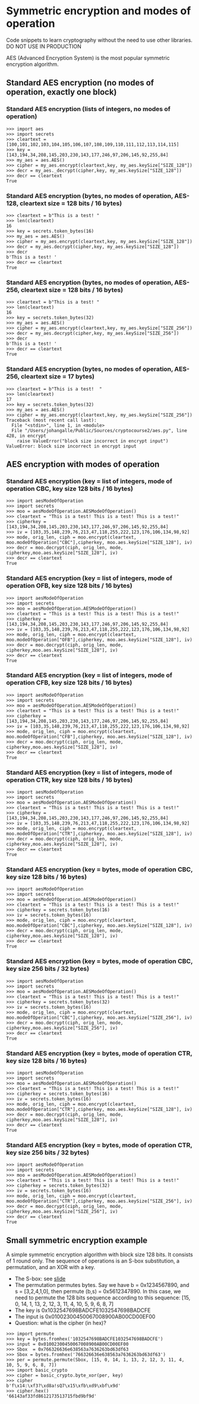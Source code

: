 # Symmetric encryption and modes of operation
Code snippets to learn cryptography without the need to use other libraries. DO NOT USE IN PRODUCTION

AES (Advanced Encryption System) is the most popular symmetric encryption algorithm.

## Standard AES encryption (no modes of operation, exactly one block)
### Standard AES encryption (lists of integers, no modes of operation)
```
>>> import aes
>>> import secrets
>>> cleartext = [100,101,102,103,104,105,106,107,108,109,110,111,112,113,114,115]
>>> key = [143,194,34,208,145,203,230,143,177,246,97,206,145,92,255,84]
>>> my_aes = aes.AES()
>>> cipher = my_aes.encrypt(cleartext,key, my_aes.keySize["SIZE_128"])
>>> decr = my_aes._decrypt(cipher,key, my_aes.keySize["SIZE_128"])
>>> decr == cleartext
True
```
### Standard AES encryption (bytes, no modes of operation, AES-128, cleartext size = 128 bits / 16 bytes)
```
>>> cleartext = b"This is a test! "
>>> len(cleartext)
16
>>> key = secrets.token_bytes(16)
>>> my_aes = aes.AES()
>>> cipher = my_aes.encrypt(cleartext,key, my_aes.keySize["SIZE_128"])
>>> decr = my_aes.decrypt(cipher,key, my_aes.keySize["SIZE_128"])
>>> decr
b'This is a test! '
>>> decr == cleartext
True
```
### Standard AES encryption (bytes, no modes of operation, AES-256, cleartext size = 128 bits / 16 bytes)
```
>>> cleartext = b"This is a test! "
>>> len(cleartext)
16
>>> key = secrets.token_bytes(32)
>>> my_aes = aes.AES()
>>> cipher = my_aes.encrypt(cleartext,key, my_aes.keySize["SIZE_256"])
>>> decr = my_aes.decrypt(cipher,key, my_aes.keySize["SIZE_256"])
>>> decr
b'This is a test! '
>>> decr == cleartext
True
```
### Standard AES encryption (bytes, no modes of operation, AES-256, cleartext size = 17 bytes)
```
>>> cleartext = b"This is a test!  "
>>> len(cleartext)
17
>>> key = secrets.token_bytes(32)
>>> my_aes = aes.AES()
>>> cipher = my_aes.encrypt(cleartext,key, my_aes.keySize["SIZE_256"])
Traceback (most recent call last):
  File "<stdin>", line 1, in <module>
  File "/Users/johangalle/Public/Sources/cryptocourse2/aes.py", line 428, in encrypt
    raise ValueError("block size incorrect in encrypt input")
ValueError: block size incorrect in encrypt input
```
## AES encryption with modes of operation
### Standard AES encryption (key = list of integers, mode of operation CBC, key size 128 bits / 16 bytes)
```
>>> import aesModeOfOperation
>>> import secrets
>>> moo = aesModeOfOperation.AESModeOfOperation()
>>> cleartext = "This is a test! This is a test! This is a test!"
>>> cipherkey = [143,194,34,208,145,203,230,143,177,246,97,206,145,92,255,84]
>>> iv = [103,35,148,239,76,213,47,118,255,222,123,176,106,134,98,92]
>>> mode, orig_len, ciph = moo.encrypt(cleartext, moo.modeOfOperation["CBC"],cipherkey, moo.aes.keySize["SIZE_128"], iv)
>>> decr = moo.decrypt(ciph, orig_len, mode, cipherkey,moo.aes.keySize["SIZE_128"], iv)
>>> decr == cleartext
True
```
### Standard AES encryption (key = list of integers, mode of operation OFB, key size 128 bits / 16 bytes)
```
>>> import aesModeOfOperation
>>> import secrets
>>> moo = aesModeOfOperation.AESModeOfOperation()
>>> cleartext = "This is a test! This is a test! This is a test!"
>>> cipherkey = [143,194,34,208,145,203,230,143,177,246,97,206,145,92,255,84]
>>> iv = [103,35,148,239,76,213,47,118,255,222,123,176,106,134,98,92]
>>> mode, orig_len, ciph = moo.encrypt(cleartext, moo.modeOfOperation["OFB"],cipherkey, moo.aes.keySize["SIZE_128"], iv)
>>> decr = moo.decrypt(ciph, orig_len, mode, cipherkey,moo.aes.keySize["SIZE_128"], iv)
>>> decr == cleartext
True
```
### Standard AES encryption (key = list of integers, mode of operation CFB, key size 128 bits / 16 bytes)
```
>>> import aesModeOfOperation
>>> import secrets
>>> moo = aesModeOfOperation.AESModeOfOperation()
>>> cleartext = "This is a test! This is a test! This is a test!"
>>> cipherkey = [143,194,34,208,145,203,230,143,177,246,97,206,145,92,255,84]
>>> iv = [103,35,148,239,76,213,47,118,255,222,123,176,106,134,98,92]
>>> mode, orig_len, ciph = moo.encrypt(cleartext, moo.modeOfOperation["CFB"],cipherkey, moo.aes.keySize["SIZE_128"], iv)
>>> decr = moo.decrypt(ciph, orig_len, mode, cipherkey,moo.aes.keySize["SIZE_128"], iv)
>>> decr == cleartext
True
```
### Standard AES encryption (key = list of integers, mode of operation CTR, key size 128 bits / 16 bytes)
```
>>> import aesModeOfOperation
>>> import secrets
>>> moo = aesModeOfOperation.AESModeOfOperation()
>>> cleartext = "This is a test! This is a test! This is a test!"
>>> cipherkey = [143,194,34,208,145,203,230,143,177,246,97,206,145,92,255,84]
>>> iv = [103,35,148,239,76,213,47,118,255,222,123,176,106,134,98,92]
>>> mode, orig_len, ciph = moo.encrypt(cleartext, moo.modeOfOperation["CTR"],cipherkey, moo.aes.keySize["SIZE_128"], iv)
>>> decr = moo.decrypt(ciph, orig_len, mode, cipherkey,moo.aes.keySize["SIZE_128"], iv)
>>> decr == cleartext
True
```
### Standard AES encryption (key = bytes, mode of operation CBC, key size 128 bits / 16 bytes)
```
>>> import aesModeOfOperation
>>> import secrets
>>> moo = aesModeOfOperation.AESModeOfOperation()
>>> cleartext = "This is a test! This is a test! This is a test!"
>>> cipherkey = secrets.token_bytes(16)
>>> iv = secrets.token_bytes(16)
>>> mode, orig_len, ciph = moo.encrypt(cleartext, moo.modeOfOperation["CBC"],cipherkey, moo.aes.keySize["SIZE_128"], iv)
>>> decr = moo.decrypt(ciph, orig_len, mode, cipherkey,moo.aes.keySize["SIZE_128"], iv)
>>> decr == cleartext
True
```
### Standard AES encryption (key = bytes, mode of operation CBC, key size 256 bits / 32 bytes)
```
>>> import aesModeOfOperation
>>> import secrets
>>> moo = aesModeOfOperation.AESModeOfOperation()
>>> cleartext = "This is a test! This is a test! This is a test!"
>>> cipherkey = secrets.token_bytes(32)
>>> iv = secrets.token_bytes(16)
>>> mode, orig_len, ciph = moo.encrypt(cleartext, moo.modeOfOperation["CBC"],cipherkey, moo.aes.keySize["SIZE_256"], iv)
>>> decr = moo.decrypt(ciph, orig_len, mode, cipherkey,moo.aes.keySize["SIZE_256"], iv)
>>> decr == cleartext
True
```
### Standard AES encryption (key = bytes, mode of operation CTR, key size 128 bits / 16 bytes)
```
>>> import aesModeOfOperation
>>> import secrets
>>> moo = aesModeOfOperation.AESModeOfOperation()
>>> cleartext = "This is a test! This is a test! This is a test!"
>>> cipherkey = secrets.token_bytes(16)
>>> iv = secrets.token_bytes(16)
>>> mode, orig_len, ciph = moo.encrypt(cleartext, moo.modeOfOperation["CTR"],cipherkey, moo.aes.keySize["SIZE_128"], iv)
>>> decr = moo.decrypt(ciph, orig_len, mode, cipherkey,moo.aes.keySize["SIZE_128"], iv)
>>> decr == cleartext
True
```
### Standard AES encryption (key = bytes, mode of operation CTR, key size 256 bits / 32 bytes)
```
>>> import aesModeOfOperation
>>> import secrets
>>> moo = aesModeOfOperation.AESModeOfOperation()
>>> cleartext = "This is a test! This is a test! This is a test!"
>>> cipherkey = secrets.token_bytes(32)
>>> iv = secrets.token_bytes(16)
>>> mode, orig_len, ciph = moo.encrypt(cleartext, moo.modeOfOperation["CTR"],cipherkey, moo.aes.keySize["SIZE_256"], iv)
>>> decr = moo.decrypt(ciph, orig_len, mode, cipherkey,moo.aes.keySize["SIZE_256"], iv)
>>> decr == cleartext
True
```
## Small symmetric encryption example
A simple symmetric encryption algorithm with block size 128 bits. It consists of 1 round only. 
The sequence of operations is an S-box substitution, a permutation, and an XOR with a key.
* The S-box: see [slide](https://en.wikipedia.org/wiki/Rijndael_S-box)
* The permutation permutes bytes. Say we have b = 0x1234567890, and s = [3,2,4,1,0], then permute (b,s) = 0x5612347890. In this case, we need to permute the 128 bits sequence according to this sequence: [15, 0, 14, 1, 13, 2, 12, 3, 11, 4, 10, 5, 9, 6, 8, 7]
* The key is 0x1032547698BADCFE1032547698BADCFE
* The input is 0x01002300450067008900AB00CD00EF00
* Question: what is the cipher (in hex)?
```
>>> import permute
>>> key = bytes.fromhex('1032547698BADCFE1032547698BADCFE')
>>> input = 0x01002300450067008900AB00CD00EF00
>>> Sbox  = 0x766326636e638563a7636263bd63df63
>>> Sbox = bytes.fromhex('766326636e638563a7636263bd63df63')
>>> per = permute.permute(Sbox, [15, 0, 14, 1, 13, 2, 12, 3, 11, 4, 10, 5, 9, 6, 8, 7])
>>> import basic_crypto
>>> cipher = basic_crypto.byte_xor(per, key)
>>> cipher
b'f\x14:\xf3?\xd8a!sQ7\x15\xfb\xd9\xbf\x9d'
>>> cipher.hex()
'66143af33fd8612173513715fbd9bf9d'
```
